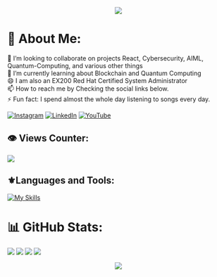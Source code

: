 <p align="center">
     <img src="https://capsule-render.vercel.app/api?type=waving&text=HELLO%20THERE&height=150&section=header&theme=gruvbox"/>
</p>

# 💫 About Me:
🤝 I’m looking to collaborate on projects React, Cybersecurity, AIML, Quantum-Computing, and various other things <br>🌱 I’m currently learning about Blockchain and Quantum Computing <br>😄 I am also an EX200 Red Hat Certified System Administrator<br>📫 How to reach me by Checking the social links below.<br>⚡ Fun fact: I spend almost the whole day listening to songs every day.<br>

[![Instagram](https://img.shields.io/badge/Instagram-%23E4405F.svg?logo=Instagram&logoColor=white&style=for-the-badge)](https://instagram.com/navaneetrrao) [![LinkedIn](https://img.shields.io/badge/LinkedIn-%230077B5.svg?logo=linkedin&logoColor=white&style=for-the-badge)](https://linkedin.com/in/navaneet-r-rao) [![YouTube](https://img.shields.io/badge/YouTube-%23FF0000.svg?logo=YouTube&logoColor=white&style=for-the-badge)](https://youtube.com/@navaneetrrao) 

## 👁️ Views Counter:
![](https://komarev.com/ghpvc/?username=navaneet-rao&color=378805&style=for-the-badge)

## ⚜️Languages and Tools:
[![My Skills](https://skills.thijs.gg/icons?i=html,css,tailwind,js,react,vite,ts,next,expressjs,nodejs,mongodb,firebase,md,git,github,vscode,jest,postman,docker,redhat,openshift,neovim,lua,java)](#)

# 📊 GitHub Stats:
![](https://github-readme-stats.vercel.app/api?username=navaneet-rao&theme=gruvbox&hide_border=true&include_all_commits=true&count_private=true) 
![](https://github-readme-stats.vercel.app/api/top-langs/?username=navaneet-rao&theme=gruvbox&hide_border=true&include_all_commits=true&count_private=true&layout=donut) 
![](https://quotes-github-readme.vercel.app/api?type=horizontal&theme=gruvbox)
![](https://github-readme-streak-stats.herokuapp.com/?user=navaneet-rao&theme=gruvbox&hide_border=true) 
<p align="center">
     <img src="https://capsule-render.vercel.app/api?type=waving&height=150&section=footer&theme=gruvbox"/>
</p>
